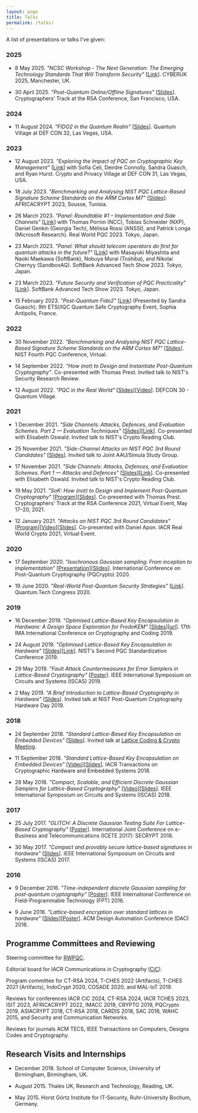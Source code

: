 ```yaml
---
layout: page
title: Talks
permalink: /talks/
---
```


A list of presentations or talks I've given: 

### 2025
* 8 May 2025. *"NCSC Workshop - The Next Generation: The Emerging Technology Standards That Will Transform Security"* [[Link](https://www.cyberuk.uk/2025/speaker/1627675/james-howe)]. CYBERUK 2025, Manchester, UK.

* 30 April 2025. *"Post-Quantum Online/Offline Signatures"* [[Slides](files/rsac2025.pdf)]. Cryptographers’ Track at the RSA Conference, San Francisco, USA. 

### 2024
* 11 August 2024. *"FIDO2 in the Quantum Realm"* [[Slides](files/defcon2024.pdf)]. Quantum Village at DEF CON 32, Las Vegas, USA.

### 2023
* 12 August 2023. *"Exploring the Impact of PQC on Cryptographic Key Management"* [[Link](https://twitter.com/CryptoVillage/status/1686898014936596480?s=20)] with Sofía Celi, Deirdre Connolly, Sandra Guasch, and Ryan Hurst. Crypto and Privacy Village at DEF CON 31, Las Vegas, USA.

* 18 July 2023. *"Benchmarking and Analysing NIST PQC Lattice-Based Signature Scheme Standards on the ARM Cortex M7"* [[Slides](files/AFRICACRYPT2023.pdf)]. AFRICACRYPT 2023, Sousse, Tunisia.

* 26 March 2023. *"Panel: Roundtable #1 – Implementation and Side Channels"* [[Link](https://rwpqc.org/)] with Thomas Pornin (NCC), Tobias Schneider (NXP), Daniel Genkin (Georgia Tech), Mélissa Rossi (ANSSI), and Patrick Longa (Microsoft Research). Real World PQC 2023. Tokyo, Japan.

* 23 March 2023. *"Panel: What should telecom operators do first for quantum attacks in the future?"* [[Link](https://www.softbank.jp/corp/technology/research/ats2023/)] with Masayuki Miyashita and Naoki Maekawa (SoftBank), Nobuya Murai (Toshiba), and Nikolai Chernyy (SandboxAQ). SoftBank Advanced Tech Show 2023. Tokyo, Japan.

* 23 March 2023. *"Future Security and Verification of PQC Practicality"* [[Link](https://www.softbank.jp/corp/technology/research/ats2023/)]. SoftBank Advanced Tech Show 2023. Tokyo, Japan.

* 15 February 2023. *"Post-Quantum Fido2"* [[Link](https://www.etsi.org/events/2117-2023-02-9th-etsi-iqc-quantum-safe-cryptography-workshop)] (Presented by Sandra Guasch). 9th ETSI/IQC Quantum Safe Cryptography Event, Sophia Antipolis, France.

### 2022
* 30 November 2022. *"Benchmarking and Analysing NIST PQC Lattice-Based Signature Scheme Standards on the ARM Cortex M7"* [[Slides](files/NIST4thRoundConference.pdf)]. NIST Fourth PQC Conference, Virtual.

* 14 September 2022. *"How (not) to Design and Instantiate Post-Quantum Cryptography"*. Co-presented with Thomas Prest. Invited talk to NIST's Security Research Review.

* 12 August 2022. *"PQC in the Real World"* [[Slides](files/defcon30.pdf)][[Video](https://www.youtube.com/watch?v=UL0N2HZ_atI)]. DEFCON 30 - Quantum Village.

### 2021
* 1 December 2021. *"Side Channels: Attacks, Defences, and Evaluation Schemes. Part 2 — Evaluation Techniques"* [[Slides](files/crclub-2021-side-channels-2.pdf)][[Link](https://csrc.nist.gov/presentations/2021/crypto-club-2021-side-channels-2)]. Co-presented with Elisabeth Oswald. Invited talk to NIST's Crypto Reading Club.

* 25 November 2021. *"Side-Channel Attacks on NIST PQC 3rd Round Candidates"* [[Slides](files/aausimula_pqcsca.pdf)]. Invited talk to Joint AAU/Simula Study Group.

* 17 November 2021. *"Side Channels: Attacks, Defences, and Evaluation Schemes. Part 1 — Attacks and Defences"* [[Slides](files/crclub-2021-side-channels-1.pdf)][[Link](https://csrc.nist.gov/presentations/2021/crypto-club-2021-side-channels-1)]. Co-presented with Elisabeth Oswald. Invited talk to NIST's Crypto Reading Club.

* 19 May 2021. *"SoK: How (not) to Design and Implement Post-Quantum Cryptography"* [[Program](https://sites.google.com/site/ctrsa2021/conference-program)][[Slides](files/PresentationT+J.pdf)]. Co-presented with Thomas Prest. Cryptographers’ Track at the RSA Conference 2021, Virtual Event, May 17–20, 2021.

* 12 January 2021. *"Attacks on NIST PQC 3rd Round Candidates"* [[Program](https://rwc.iacr.org/2021/program.php)][[Video](https://youtu.be/X0Y6D5zLI-Y?t=1747)][[Slides](https://iacr.org/submit/files/slides/2021/rwc/rwc2021/22/slides.pdf)]. Co-presented with Daniel Apon. IACR Real World Crypto 2021, Virtual Event.

### 2020
* 17 September 2020. *"Isochronous Gaussian sampling: From inception to implementation"* [[Presentation](https://youtu.be/KqCnJApHC3w)][[Slides](files/FalconConstantTime.pdf)]. International Conference on Post-Quantum Cryptography (PQCrypto) 2020.

* 19 June 2020. *"Real-World Post-Quantum Security Strategies"* [[Link](https://www.quantumtechcongress.co.uk/speakers/dr-james-howe)]. Quantum.Tech Congress 2020.

### 2019
* 16 December 2019. *"Optimised Lattice-Based Key Encapsulation in Hardware: A Design Space Exploration for FrodoKEM"* [[Slides](files/imacc2019.pdf)][[url](https://ima.org.uk/11167/17th-ima-international-conference-on-cryptography-and-coding/)]. 17th IMA International Conference on Cryptography and Coding 2019.

* 24 August 2019. *"Optimised Lattice-Based Key Encapsulation in Hardware"* [[Slides](files/nistpqc2019.pdf)][[Link](https://csrc.nist.gov/Presentations/2019/optimised-lattice-based-key-encapsulation-in-hardw)]. NIST's Second PQC Standardization Conference 2019.

* 29 May 2019. *"Fault Attack Countermeasures for Error Samplers in Lattice-Based Cryptography"* [[Poster](files/ISCAS2019_poster.pdf)]. IEEE International Symposium on Circuits and Systems (ISCAS) 2019.

* 2 May 2019. *"A Brief Introduction to Lattice-Based Cryptography in Hardware"* [[Slides](files/nist.pdf)]. Invited talk at NIST Post-Quantum Cryptography Hardware Day 2019.

### 2018
* 24 September 2018. *"Standard Lattice-Based Key Encapsulation on Embedded Devices"* [[Slides](files/londonlattice2018.pdf)]. Invited talk at [Lattice Coding & Crypto Meeting](http://malb.io/discrete-subgroup/2018/09/24/lattice-meeting/).

*	11 September 2018. *"Standard Lattice-Based Key Encapsulation on Embedded Devices"* [[Video](https://www.youtube.com/watch?v=zAfPwuBKixk)][[Slides](files/tches.pdf)]. IACR Transactions on Cryptographic Hardware and Embedded Systems 2018.

*	28 May 2018. *"Compact, Scalable, and Efficient Discrete Gaussian Samplers for Lattice-Based Cryptography"* [[Video](https://player.vimeo.com/video/272220291)][[Slides](files/iscas2018.pdf)]. IEEE International Symposium on Circuits and Systems (ISCAS) 2018.

### 2017
*	25 July 2017. *"GLITCH: A Discrete Gaussian Testing Suite For Lattice-Based Cryptography"* [[Poster](files/SECRYPT__Poster.pdf)]. International Joint Conference on e-Business and Telecommunications (ICETE 2017): SECRYPT 2018.

*	30 May 2017. *"Compact and provably secure lattice-based signatures in hardware"* [[Slides](files/ISCAS_2017.pdf)]. IEEE International Symposium on Circuits and Systems (ISCAS) 2017.

### 2016
*	9 December 2016. *"Time-independent discrete Gaussian sampling for post-quantum cryptography"* [[Poster](files/FPT_Poster.pdf)]. IEEE International Conference on Field-Programmable Technology (FPT) 2016.

*	9 June 2016. *"Lattice-based encryption over standard lattices in hardware"* [[Slides]()][[Poster](files/DAC_Poster.pdf)]. ACM Design Automation Conference (DAC) 2016.

## Programme Committees and Reviewing

Steering committee for [RWPQC](https://rwpqc.org/).

Editorial board for IACR Communications in Cryptography ([CiC](https://cic.iacr.org/)).

Program committee for CT-RSA 2024, T-CHES 2022 (Artifacts), T-CHES 2021 (Artifacts), IndoCrypt 2020, COSADE 2020, and MAL-IoT 2019.

Reviews for conferences IACR CiC 2024, CT-RSA 2024, IACR TCHES 2023, ISIT 2023, AFRICACRYPT 2022, IMACC 2019, CRYPTO 2019, PQCrypto 2019, ASIACRYPT 2018, CT-RSA 2018, CARDIS 2018, SAC 2016, WAHC 2015, and Security and Communication Networks.

Reviews for journals ACM TECS, IEEE Transactions on Computers, Designs Codes and Cryptography.

## Research Visits and Internships

* December 2018. School of Computer Science, University of Birmingham, Birmingham, UK.

* August 2015. Thales UK, Research and Technology, Reading, UK.

* May 2015. Horst Görtz Institute for IT-Security, Ruhr-University Bochum, Germany.
